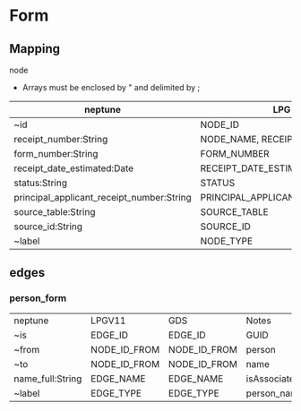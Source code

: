 # Form

## Mapping

node

*   Arrays must be enclosed by " and delimited by ;

| neptune | LPG V11 | GDS | Notes |
| --- | --- | --- | --- |
| ~id | NODE\_ID | NODE\_ID | GUID |
| receipt\_number:String | NODE\_NAME, RECEIPT\_NUMBER | NODE\_NAME, {RECEIPT\_NUMBER} |   |
| form\_number:String | FORM\_NUMBER | {FORM.NUMBER} |   |
| receipt\_date\_estimated:Date | RECEIPT\_DATE\_ESTIMATED | {RECEIPT\_DATE\_ESTIMATED} |   |
| status:String | STATUS | {STATUS} |   |
| principal\_applicant\_receipt\_number:String | PRINCIPAL\_APPLICANT\_RECEIPT\_NUMBER | {PRINCIPAL\_APPLICANT\_RECEIPT\_NUMBER} |   |
| source\_table:String | SOURCE\_TABLE | {SOURCE\_TABLE} |   |
| source\_id:String | SOURCE\_ID | {SOURCE\_ID) |   |
| ~label | NODE\_TYPE | NODE\_TYPE | form |

## edges

### person\_form

<table><tbody><tr><td>neptune</td><td>LPGV11</td><td>GDS</td><td>Notes</td></tr><tr><td>~is</td><td>EDGE_ID</td><td>EDGE_ID</td><td>GUID</td></tr><tr><td>~from</td><td>NODE_ID_FROM</td><td>NODE_ID_FROM</td><td>person</td></tr><tr><td>~to</td><td>NODE_ID_FROM</td><td>NODE_ID_FROM</td><td>name</td></tr><tr><td>name_full:String</td><td>EDGE_NAME</td><td>EDGE_NAME</td><td>isAssociatedWithName</td></tr><tr><td>~label</td><td>EDGE_TYPE</td><td>EDGE_TYPE</td><td>person_name</td></tr></tbody></table>